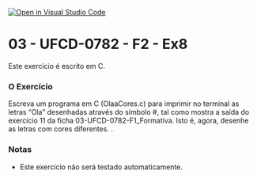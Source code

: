[![Open in Visual Studio Code](https://classroom.github.com/assets/open-in-vscode-c66648af7eb3fe8bc4f294546bfd86ef473780cde1dea487d3c4ff354943c9ae.svg)](https://classroom.github.com/online_ide?assignment_repo_id=10147111&assignment_repo_type=AssignmentRepo)
# 03 - UFCD-0782 - F2 - Ex8
Este exercício é escrito em C.

### O Exercício
Escreva um programa em C (OlaaCores.c) para imprimir no terminal as letras “Ola”
desenhadas através do símbolo #, tal como mostra a saída do exercício 11 da ficha 03-UFCD-0782-F1_Formativa. Isto é, agora, desenhe as letras com cores diferentes.
.
   


### Notas
- Este exercício não será testado automaticamente.

